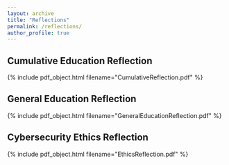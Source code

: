 ```yaml
---
layout: archive
title: "Reflections"
permalink: /reflections/
author_profile: true
---
```


## Cumulative Education Reflection
{% include pdf_object.html filename="CumulativeReflection.pdf" %}

## General Education Reflection
{% include pdf_object.html filename="GeneralEducationReflection.pdf" %}

## Cybersecurity Ethics Reflection
{% include pdf_object.html filename="EthicsReflection.pdf" %}